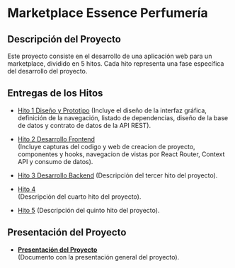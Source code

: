 # Marketplace Essence Perfumería

## Descripción del Proyecto

Este proyecto consiste en el desarrollo de una aplicación web para un marketplace, dividido en 5 hitos. Cada hito representa una fase específica del desarrollo del proyecto.

## Entregas de los Hitos

-   [Hito 1 Diseño y Prototipo](documentosProyecto/Hito%201/hito1.md) 
    (Incluye el diseño de la interfaz gráfica, definición de la navegación, listado de dependencias, diseño de la base de datos y contrato de datos de la API REST).

-   [Hito 2 Desarrollo Frontend](documentosProyecto/Hito%202/hito2.md)  
    (Incluye capturas del codigo y web de creacion de proyecto, componentes y hooks, navegacion de vistas por React Router, Context API y consumo de datos).

-   [Hito 3 Desarrollo Backend](documentosProyecto/Hito%203/hito3.md) 
    (Descripción del tercer hito del proyecto).

-   [Hito 4](path-to-hito-4)  
    (Descripción del cuarto hito del proyecto).

-   [Hito 5](path-to-hito-5) 
    (Descripción del quinto hito del proyecto).

## Presentación del Proyecto

-   **[Presentación del Proyecto](path-to-presentacion)**  
    (Documento con la presentación general del proyecto).
